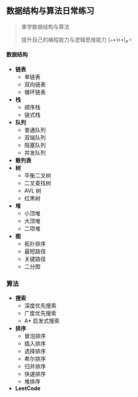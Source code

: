 ## 数据结构与算法日常练习

> 重学数据结构与算法
>
> 提升自己的编程能力与逻辑思维能力  (๑•̀ㅂ•́)و✧

#### 数据结构

* **链表**
  * 单链表
  * 双向链表
  * 循环链表
* **栈**
  * 顺序栈
  * 链式栈
* **队列**
  * 普通队列
  * 双端队列
  * 阻塞队列
  * 并发队列
* **散列表**
* **树** 
  * 平衡二叉树
  * 二叉查找树
  * AVL 树
  * 红黑树
* **堆**
  * 小顶堆
  * 大顶堆
  * 二项堆
* **图**
  * 拓扑排序
  * 最短路径
  * 关键路径
  * 二分图

### 算法

* **搜索**
  * 深度优先搜索
  * 广度优先搜索
  * A* 启发式搜索
* **排序**
  * 冒泡排序
  * 插入排序
  * 选择排序
  * 希尔排序
  * 归并排序
  * 快速排序
  * 堆排序
* **LeetCode**

